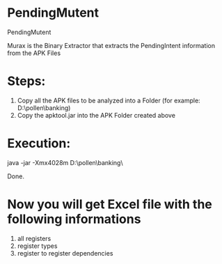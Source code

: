 # PendingMutent
PendingMutent

Murax is the Binary Extractor that extracts the PendingIntent information from the APK Files

# Steps:

  1)  Copy all the APK files to be analyzed into a Folder (for example: D:\pollen\banking\)
  2)  Copy the apktool.jar into the APK Folder created above 

# Execution:

java -jar -Xmx4028m D:\pollen\banking\ 

Done.

# Now you will get Excel file with the following informations
  1) all registers
  2) register types
  3) register to register dependencies
